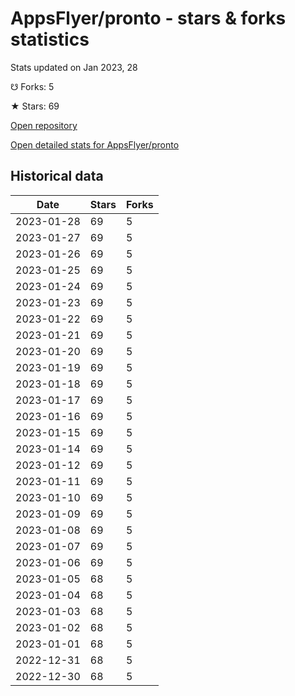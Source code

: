 # AppsFlyer/pronto - stars & forks statistics

Stats updated on Jan 2023, 28

☋ Forks: 5

★ Stars: 69

[Open repository](https://github.com/AppsFlyer/pronto)

[Open detailed stats for AppsFlyer/pronto](https://reviewgithub.com/rep/AppsFlyer/pronto)

## Historical data
| Date | Stars | Forks |
|------|-------|-------|
| 2023-01-28 | 69 | 5 | 
| 2023-01-27 | 69 | 5 | 
| 2023-01-26 | 69 | 5 | 
| 2023-01-25 | 69 | 5 | 
| 2023-01-24 | 69 | 5 | 
| 2023-01-23 | 69 | 5 | 
| 2023-01-22 | 69 | 5 | 
| 2023-01-21 | 69 | 5 | 
| 2023-01-20 | 69 | 5 | 
| 2023-01-19 | 69 | 5 | 
| 2023-01-18 | 69 | 5 | 
| 2023-01-17 | 69 | 5 | 
| 2023-01-16 | 69 | 5 | 
| 2023-01-15 | 69 | 5 | 
| 2023-01-14 | 69 | 5 | 
| 2023-01-12 | 69 | 5 | 
| 2023-01-11 | 69 | 5 | 
| 2023-01-10 | 69 | 5 | 
| 2023-01-09 | 69 | 5 | 
| 2023-01-08 | 69 | 5 | 
| 2023-01-07 | 69 | 5 | 
| 2023-01-06 | 69 | 5 | 
| 2023-01-05 | 68 | 5 | 
| 2023-01-04 | 68 | 5 | 
| 2023-01-03 | 68 | 5 | 
| 2023-01-02 | 68 | 5 | 
| 2023-01-01 | 68 | 5 | 
| 2022-12-31 | 68 | 5 | 
| 2022-12-30 | 68 | 5 | 


